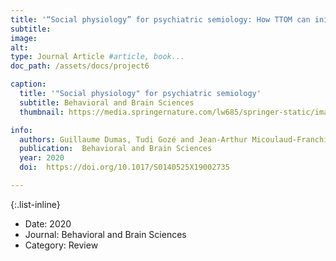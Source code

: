 ```yaml
---
title: '“Social physiology” for psychiatric semiology: How TTOM can initiate an interactive turn for computational psychiatry?'
subtitle: 
image: 
alt: 
type: Journal Article #article, book...
doc_path: /assets/docs/project6

caption:
  title: '"Social physiology" for psychiatric semiology'
  subtitle: Behavioral and Brain Sciences 
  thumbnail: https://media.springernature.com/lw685/springer-static/image/art%3A10.1038%2Fs41572-019-0138-4/MediaObjects/41572_2019_138_Fig1_HTML.png

info:
  authors: Guillaume Dumas, Tudi Gozé and Jean-Arthur Micoulaud-Franchi
  publication:  Behavioral and Brain Sciences 
  year: 2020
  doi:  https://doi.org/10.1017/S0140525X19002735

---
```


{:.list-inline} 
- Date: 2020
- Journal: Behavioral and Brain Sciences 
- Category: Review